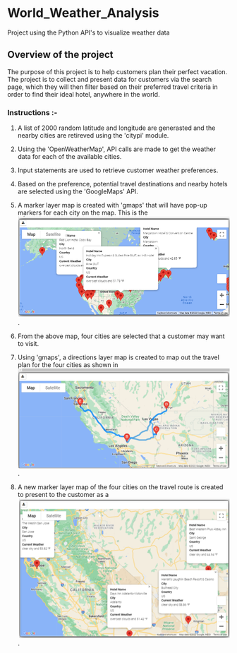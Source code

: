# World_Weather_Analysis
Project using the Python API's to visualize weather data

## Overview of the project 

The purpose of this project is to help customers plan their perfect vacation. The project is to collect and present data for customers via the search page, which they will then filter based on their preferred travel criteria in order to find their ideal hotel, anywhere in the world. 

### Instructions :-

1. A list of 2000 random latitude and longitude are generasted and the nearby cities are retireved using the 'citypi' module.

2. Using the 'OpenWeatherMap', API calls are made to get the weather data for each of the available cities.

3. Input statements are used to retrieve customer weather preferences.

4. Based on the preference, potential travel destinations and nearby hotels are selected using the 'GoogleMaps' API.

5. A marker layer map is created with 'gmaps' that will have pop-up markers for each city on the map. This is the ![Vacation Search map](Vacation_Search/WeatherPy_vacation_map.png).

6. From the above map, four cities are selected that a customer may want to visit.

7. Using 'gmaps', a directions layer map is created to map out the travel plan for the four cities as shown in ![Travel Map](Vacation_Itinerary/WeatherPy_travel_map.png).

8. A new marker layer map of the four cities on the travel route is created to present to the customer as a ![Vacation Itinerary](Vacation_Itinerary/WeatherPy_travel_map_markers.png).
